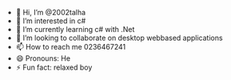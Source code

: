 - 👋 Hi, I’m @2002talha
- 👀 I’m interested in c#
- 🌱 I’m currently learning c# with .Net
- 💞️ I’m looking to collaborate on desktop webbased applications
- 📫 How to reach me 0236467241
- 😄 Pronouns: He
- ⚡ Fun fact: relaxed boy

<!---
2002talha/2002talha is a ✨ special ✨ repository because its `README.md` (this file) appears on your GitHub profile.
You can click the Preview link to take a look at your changes.
--->
